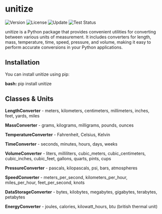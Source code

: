 # unitize
![Version](https://img.shields.io/badge/pypi-v0.0.6-blue)
![License](https://img.shields.io/badge/license-MIT-green)
![Update](https://img.shields.io/badge/last_updated-7/18/24-green)
![Test Status](https://github.com/NarenDawar/unitize/workflows/Tests/badge.svg)


unitize is a Python package that provides convenient utilities for converting between various units of measurement. It includes converters for length, mass, temperature, time, speed, pressure, and volume, making it easy to perform accurate conversions in your Python applications.

## Installation

You can install unitize using pip:

**bash:**
pip install unitize

## Classes & Units

**LengthConverter** - meters, kilometers, centimeters, millimeters, inches, feet, yards, miles

**MassConverter** - grams, kilograms, milligrams, pounds, ounces

**TemperatureConverter** - Fahrenheit, Celsius, Kelvin

**TimeConverter** - seconds, minutes, hours, days, weeks

**VolumeConverter** - liters, milliliters, cubic_meters, cubic_centimeters, cubic_inches, cubic_feet, gallons, quarts, pints, cups

**PressureConverter** - pascals, kilopascals, psi, bars, atmospheres

**SpeedConverter** - meters_per_second, kilometers_per_hour, miles_per_hour, feet_per_second, knots

**DataStorageConverter** - bytes, kilobytes, megabytes, gigabytes, terabytes, petabytes

**EnergyConverter** - joules, calories, kilowatt_hours, btu (british thermal unit)




